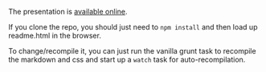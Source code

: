 The presentation is [available online](http://tednaleid.github.io/understanding-git/?full#1).

If you clone the repo, you should just need to `npm install` and then load up readme.html in the browser.

To change/recompile it, you can just run the vanilla grunt task to recompile the markdown and css and start up a `watch` task for auto-recompilation.
